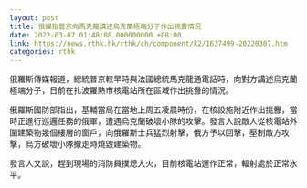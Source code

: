 ```yaml
---
layout: post
title: 俄媒指普京向馬克龍講述烏克蘭極端分子作出挑釁情況
date: 2022-03-07 01:48:08.000000000 +08:00
link: https://news.rthk.hk/rthk/ch/component/k2/1637499-20220307.htm
categories: rthk
---
```


俄羅斯傳媒報道，總統普京較早時與法國總統馬克龍通電話時，向對方講述烏克蘭極端分子，日前在扎波羅熱市核電站所在區域作出挑釁的情況。

俄羅斯國防部指出，基輔當局在當地上周五凌晨時份，在核設施附近作出挑釁，當時正進行巡邏任務的俄軍，遭遇烏克蘭破壞小隊的攻擊。發言人說敵人從核電站外圍建築物幾個樓層的窗戶，向俄羅斯士兵猛烈射擊，俄方予以回擊，壓制敵方攻擊，烏方破壞小隊撤走時燒毀建築物。

發言人又說，趕到現場的消防員撲熄大火，目前核電站運作正常，輻射處於正常水平。

